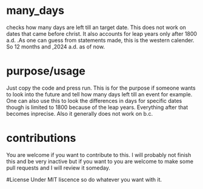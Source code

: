# many_days
checks how many days are left till an target date. This does not work on dates that came before christ. It also accounts for leap years only after 1800 a.d. .As one can guess from statements made, this is the western calender. So 12 months and ,2024 a.d. as of now. 

# purpose/usage
Just copy the code and press run.
This is for the purpose if someone wants to look into the future and tell how many days left till an event for example. One can also use this to look the differences in days for specific dates though is limited to 1800 because of the leap years. Everything after that becomes inprecise. Also it generally does not work on b.c.

# contributions
You are welcome if you want to contribute to this. I will probably not finish this and be very inactive but if you want to you are welcome to make some pull requests and I will review it someday.

#License
Under MIT liscence so do whatever you want with it.
